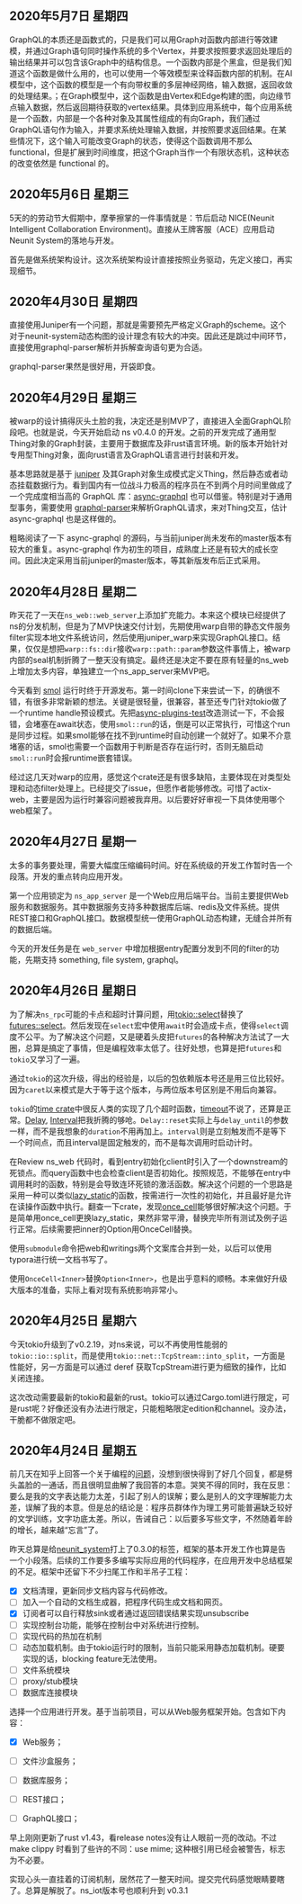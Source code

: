 ## 2020年5月7日 星期四

GraphQL的本质还是函数式的，只是我们可以用Graph对函数内部进行等效建模，并通过Graph语句同时操作系统的多个Vertex，并要求按照要求返回处理后的输出结果并可以包含该Graph中的结构信息。一个函数内部是个黑盒，但是我们知道这个函数是做什么用的，也可以使用一个等效模型来诠释函数内部的机制。在AI模型中，这个函数的模型是一个有向带权重的多层神经网络，输入数据，返回收敛的处理结果。；在Graph模型中，这个函数是由Vertex和Edge构建的图，向边缘节点输入数据，然后返回期待获取的vertex结果。具体到应用系统中，每个应用系统是一个函数，内部是一个各种对象及其属性组成的有向Graph，我们通过GraphQL语句作为输入，并要求系统处理输入数据，并按照要求返回结果。在某些情况下，这个输入可能改变Graph的状态，使得这个函数调用不那么 functional，但是扩展到时间维度，把这个Graph当作一个有限状态机，这种状态的改变依然是 functional 的。



## 2020年5月6日 星期三

5天的的劳动节大假期中，摩拳擦掌的一件事情就是：节后启动 NICE(Neunit Intelligent Collaboration Environment)。直接从王牌客服（ACE）应用启动Neunit System的落地与开发。

首先是做系统架构设计。这次系统架构设计直接按照业务驱动，先定义接口，再实现细节。

## 2020年4月30日 星期四

直接使用Juniper有一个问题，那就是需要预先严格定义Graph的scheme。这个对于neunit-system动态构图的设计理念有较大的冲突。因此还是跳过中间环节，直接使用graphql-parser解析并拆解查询语句更为合适。

graphql-parser果然是很好用，开袋即食。

## 2020年4月29日 星期三

被warp的设计搞得灰头土脸的我，决定还是别MVP了，直接进入全面GraphQL阶段吧。也就是说，今天开始启动 ns v0.4.0 的开发。之前的开发完成了通用型Thing对象的Graph封装，主要用于数据库及非rust语言环境。新的版本开始针对专用型Thing对象，面向rust语言及GraphQL语言进行封装和开发。

基本思路就是基于 [juniper](https://graphql-rust.github.io/juniper/current/) 及其Graph对象生成模式定义Thing，然后静态或者动态挂载数据行为。看到国内有一位战斗力极高的程序员在不到两个月时间里做成了一个完成度相当高的 GraphQL 库：[async-graphql](https://async-graphql.github.io/async-graphql/zh-CN/introduction.html) 也可以借鉴。特别是对于通用型事务，需要使用 [graphql-parser](https://github.com/graphql-rust/graphql-parser)来解析GraphQL请求，来对Thing交互，估计 async-graphql 也是这样做的。

粗略阅读了一下 async-graphql 的源码，与当前juniper尚未发布的master版本有较大的重复。async-graphql 作为初生的项目，成熟度上还是有较大的成长空间。因此决定采用当前juniper的master版本，等其新版发布后正式采用。

## 2020年4月28日 星期二

昨天花了一天在`ns_web::web_server`上添加扩充能力。本来这个模块已经提供了ns的分发机制，但是为了MVP快速交付计划，先期使用warp自带的静态文件服务filter实现本地文件系统访问，然后使用juniper_warp来实现GraphQL接口。结果，仅仅是想把`warp::fs::dir`接收`warp::path::param`参数这件事情上，被warp内部的seal机制折腾了一整天没有搞定。最终还是决定不要在原有轻量的ns_web上增加太多内容，单独建立一个ns_app_server来MVP吧。

今天看到 [smol](https://github.com/stjepang/smol) 运行时终于开源发布。第一时间clone下来尝试一下，的确很不错，有很多非常新颖的想法。关键是很轻量，很兼容，甚至还专门针对tokio做了一个runtime handle预设模式。先把[async-plugins-test](https://github.com/garyhai/async-plugins-test)改造测试一下，不会报错，会堵塞在await状态，使用`smol::run`的话，倒是可以正常执行，可惜这个run是同步过程。如果smol能够在找不到runtime时自动创建一个就好了。如果不介意堵塞的话，smol也需要一个函数用于判断是否存在运行时，否则无脑启动`smol::run`时会报runtime嵌套错误。

经过这几天对warp的应用，感觉这个crate还是有很多缺陷，主要体现在对类型处理和动态filter处理上。已经提交了issue，但愿作者能够修改。可惜了actix-web，主要是因为运行时兼容问题被我弃用。以后要好好审视一下具体使用哪个web框架了。

## 2020年4月27日 星期一

太多的事务要处理，需要大幅度压缩编码时间。好在系统级的开发工作暂时告一个段落。开发的重点转向应用开发。

第一个应用锁定为 `ns_app_server` 是一个Web应用后端平台。当前主要提供Web服务和数据服务。其中数据服务支持多种数据库后端、redis及文件系统。提供REST接口和GraphQL接口。数据模型统一使用GraphQL动态构建，无缝合并所有的数据后端。

今天的开发任务是在 `web_server` 中增加根据entry配置分发到不同的filter的功能，先期支持 something, file system, graphql。

## 2020年4月26日 星期日

为了解决`ns_rpc`可能的卡点和超时计算问题，用[tokio::select](https://docs.rs/tokio/0.2.19/tokio/macro.select.html)替换了[futures::select](https://docs.rs/futures/0.3.4/futures/macro.select.html)。然后发现在`select`宏中使用`await`时会造成卡点，使得`select`调度不公平。为了解决这个问题，又是硬着头皮把`futures`的各种解决方法试了一大圈，总算是搞定了事情，但是编程效率太低了。往好处想，也算是把`futures`和`tokio`又学习了一遍。

通过`tokio`的这次升级，得出的经验是，以后的包依赖版本号还是用三位比较好。因为`caret`以来模式是大于等于这个版本，与两位版本号区别是不用后向兼容。

`tokio`的[time crate](https://docs.rs/tokio/0.2.19/tokio/time/index.html)中很反人类的实现了几个超时函数，[timeout](https://docs.rs/tokio/0.2.19/tokio/time/fn.timeout.html)不说了，还算是正常。[Delay](https://docs.rs/tokio/0.2.19/tokio/time/struct.Delay.html), [Interval](https://docs.rs/tokio/0.2.19/tokio/time/struct.Interval.html)把我折腾的够呛。`Delay::reset`实际上与`delay_until`的参数一样，而不是我想象的`duration`不用再加上。`interval`则是立刻触发而不是等下一个时间点，而且interval是固定触发的，而不是每次调用时启动计时。

在Review ns_web 代码时，看到entry初始化client时引入了一个downstream的死锁点。而query函数中也会检查client是否初始化。按照规范，不能够在entry中调用耗时的函数，特别是会导致连环死锁的激活函数。解决这个问题的一个思路是采用一种可以类似[lazy_static](https://docs.rs/lazy_static/1.4.0/lazy_static/)的函数，按需进行一次性的初始化，并且最好是允许在读操作函数中执行。翻查一下crate，发现[once_cell](https://docs.rs/once_cell/1.3.1/once_cell/)能够很好解决这个问题。于是简单用once_cell更换lazy_static，果然非常平滑，替换完毕所有测试及例子运行正常。后续需要把inner的Option用OnceCell替换。

使用`submodule`命令把web和writings两个文案库合并到一处，以后可以使用typora进行统一文档书写了。

使用`OnceCell<Inner>`替换`Option<Inner>`，也是出乎意料的顺畅。本来做好升级大版本的准备，实际上看对现有系统影响非常小。

## 2020年4月25日 星期六

今天tokio升级到了v0.2.19，对ns来说，可以不再使用性能弱的`tokio::io::split`，而是使用`tokio::net::TcpStream::into_split`，一方面是性能好，另一方面是可以通过 deref 获取TcpStream进行更为细致的操作，比如关闭连接。

这次改动需要最新的tokio和最新的rust。tokio可以通过Cargo.toml进行限定，可是rust呢？好像还没有办法进行限定，只能粗略限定edition和channel。没办法，干脆都不做限定吧。

## 2020年4月24日 星期五

前几天在知乎上回答一个关于编程的[问题](https://www.zhihu.com/question/381052177/answer/1094025713)，没想到很快得到了好几个回复，都是劈头盖脸的一通话，而且很明显曲解了我回答的本意。哭笑不得的同时，我在反思：要么是我的文字表达能力太差，引起了别人的误解；要么是别人的文字理解能力太差，误解了我的本意。但是总的结论是：程序员群体作为理工男可能普遍缺乏较好的文学训练，文字功底太差。所以，告诫自己：以后要多写些文字，不然随着年龄的增长，越来越“忘言”了。

昨天总算是给[neunit_system](https://github.com/neunit/ns)打上了0.3.0的标签，框架的基本开发工作也算是告一个小段落。后续的工作要多多编写实际应用的代码程序，在应用开发中总结框架的不足。框架中还留下不少扫尾工作和半吊子工程：

- [x] 文档清理，更新同步文档内容与代码修改。
- [ ] 加入一个自动的文档生成器，把程序代码生成文档和网页。
- [x] 订阅者可以自行释放sink或者通过返回错误结果实现unsubscribe
- [ ] 实现控制台功能，能够在控制台中对系统进行控制。
- [ ] 实现代码的热加在机制
- [ ] 动态加载机制。由于tokio运行时的限制，当前只能采用静态加载机制。硬要实现的话，blocking feature无法使用。
- [ ] 文件系统模块
- [ ] proxy/stub模块
- [ ] 数据库连接模块

选择一个应用进行开发。基于当前项目，可以从Web服务框架开始。包含如下内容：

- [x] Web服务；
- [ ] 文件沙盒服务；
- [ ] 数据库服务；
- [ ] REST接口；
- [ ] GraphQL接口；




早上刚刚更新了rust v1.43，看release notes没有让人眼前一亮的改动。不过 make clippy 时看到了些许的不同：use mime; 这种根引用已经会被警告，标志为不必要。

实现心头一直挂着的订阅机制，居然花了一整天时间。提交完代码感觉眼睛要瞎了。总算是解脱了。ns_iot版本号也顺利升到 v0.3.1 

